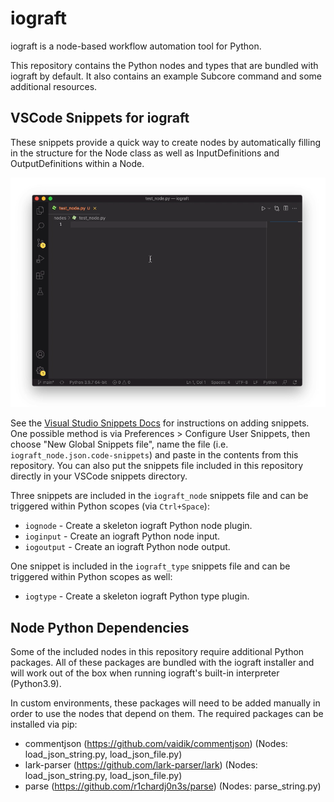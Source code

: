 # iograft

iograft is a node-based workflow automation tool for Python. 

This repository contains the Python nodes and types that are bundled with iograft by default. It also contains an example Subcore command and some additional resources.

## VSCode Snippets for iograft

These snippets provide a quick way to create nodes by automatically filling in the structure for the Node class as well as InputDefinitions and OutputDefinitions within a Node.

![](https://github.com/iograft/iograft/blob/a035818dc7073a665a8fa6a9abb6530f1c92d60e/resources/iograft_vscode_snippets.gif)

See the [Visual Studio Snippets Docs](https://code.visualstudio.com/docs/editor/userdefinedsnippets#_create-your-own-snippets) for instructions on adding snippets. One possible method is via Preferences > Configure User Snippets, then choose "New Global Snippets file", name the file (i.e. `iograft_node.json.code-snippets`) and paste in the contents from this repository. You can also put the snippets file included in this repository directly in your VSCode snippets directory.

Three snippets are included in the `iograft_node` snippets file and can be triggered within Python scopes (via `Ctrl+Space`):
- `iognode` - Create a skeleton iograft Python node plugin.
- `ioginput` - Create an iograft Python node input.
- `iogoutput` - Create an iograft Python node output.

One snippet is included in the `iograft_type` snippets file and can be triggered within Python scopes as well:
- `iogtype` - Create a skeleton iograft Python type plugin.

## Node Python Dependencies

Some of the included nodes in this repository require additional Python packages. All of these packages are bundled with the iograft installer and will work out of the box when running iograft's built-in interpreter (Python3.9). 

In custom environments, these packages will need to be added manually in order to use the nodes that depend on them. The required packages can be installed via pip:
- commentjson (https://github.com/vaidik/commentjson) (Nodes: load_json_string.py, load_json_file.py)
- lark-parser (https://github.com/lark-parser/lark) (Nodes: load_json_string.py, load_json_file.py)
- parse (https://github.com/r1chardj0n3s/parse) (Nodes: parse_string.py)
